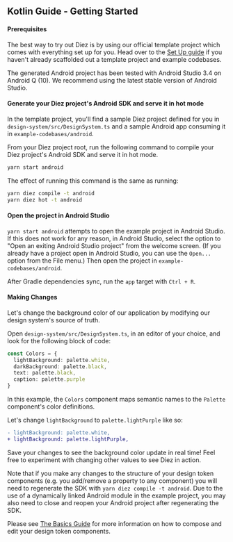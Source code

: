 ## Kotlin Guide - Getting Started

#### Prerequisites

The best way to try out Diez is by using our official template project which comes with everything set up for you. Head over to the [Set Up guide](/getting-started#set-up) if you haven't already scaffolded out a template project and example codebases.

The generated Android project has been tested with Android Studio 3.4 on Android Q (10). We recommend using the latest stable version of Android Studio.

#### Generate your Diez project's Android SDK and serve it in hot mode

In the template project, you'll find a sample Diez project defined for you in `design-system/src/DesignSystem.ts` and a sample Android app consuming it in `example-codebases/android`.

From your Diez project root, run the following command to compile your Diez project's Android SDK and serve it in hot mode.

```bash
yarn start android
```

The effect of running this command is the same as running:
```bash
yarn diez compile -t android
yarn diez hot -t android
```

#### Open the project in Android Studio

`yarn start android` attempts to open the example project in Android Studio. If this does not work for any reason, in Android Studio, select the option to "Open an exiting Android Studio project" from the welcome screen. (If you already have a project open in Android Studio, you can use the `Open...` option from the File menu.) Then open the project in `example-codebases/android`.

After Gradle dependencies sync, run the `app` target with `Ctrl + R`.

#### Making Changes

Let's change the background color of our application by modifying our design system's source of truth.

Open `design-system/src/DesignSystem.ts`, in an editor of your choice, and look for the following block of code:

```typescript
const Colors = {
  lightBackground: palette.white,
  darkBackground: palette.black,
  text: palette.black,
  caption: palette.purple
}
```

In this example, the `Colors` component maps semantic names to the `Palette` component's color definitions.

Let's change `lightBackground` to `palette.lightPurple` like so:

```Diff
- lightBackground: palette.white,
+ lightBackground: palette.lightPurple,
```

Save your changes to see the background color update in real time! Feel free to experiment with changing other values to see Diez in action.

Note that if you make any changes to the structure of your design token components (e.g. you add/remove a property to any component) you will need to regenerate the SDK with `yarn diez compile -t android`. Due to the use of a dynamically linked Android module in the example project, you may also need to close and reopen your Android project after regenerating the SDK.

Please see [The Basics Guide](/getting-started/the-basics) for more information on how to compose and edit your design token components.
